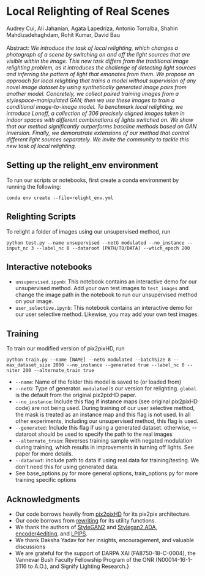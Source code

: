 

# Local Relighting of Real Scenes
Audrey Cui, Ali Jahanian, Agata Lapedriza, Antonio Torralba, Shahin Mahdizadehaghdam, Rohit Kumar, David Bau
<br><br>
Abstract: *We introduce the task of local relighting, which changes a photograph of a scene by switching on and off the light sources that are visible within the image. This new task differs from the traditional image relighting problem, as it introduces the challenge of detecting light sources and inferring the pattern of light that emanates from them. We propose an approach for local relighting that trains a model without supervision of any novel image dataset by using synthetically generated image pairs from another model.  Concretely, we collect paired training images from a stylespace-manipulated GAN; then we use these images to train a conditional image-to-image model. To benchmark local relighting, we introduce Lonoff, a collection of 306 precisely aligned images taken in indoor spaces with different combinations of lights switched on. We show that our method significantly outperforms baseline methods based on GAN inversion. Finally, we demonstrate extensions of our method that control different light sources separately. We invite the community to tackle this new task of local relighting.*

## Setting up the relight_env environment
To run our scripts or notebooks, first create a conda environment by running the following: 
```
conda env create --file=relight_env.yml
```

## Relighting Scripts
To relight a folder of images using our unsupervised method, run

```
python test.py --name unsupervised --netG modulated --no_instance --input_nc 3 --label_nc 0 --dataroot [PATH/TO/DATA] --which_epoch 200 
```

## Interactive notebooks

- ```unsupervised.ipynb```: This notebook contains an interactive demo for our unsupervised method. Add your own test images to ```test_images``` and change the image path in the notebook to run our unsupervised method on your image. 
- ```user_selective.ipynb```: This notebook contains an interactive demo for our user selective method. Likewise, you may add your own test images.


## Training 
To train our modified version of pix2pixHD, run
```
python train.py --name [NAME] --netG modulated --batchSize 8 --max_dataset_size 2000 --no_instance --generated true --label_nc 0 --niter 200 --alternate_train true

```
- ```--name```: Name of the folder this model is saved to (or loaded from) <br>
- ```--netG```: Type of generator. ```modulated``` is our version for relighting. ```global``` is the default from the original pix2pixHD paper. <br> 
- ```--no_instance```: Include this flag if instance maps (see original pix2pixHD code) are not being used. During training of our user selective method, the mask is treated as an instance map and this flag is not used. In all other experiments, including our unsupervised method, this flag is used.  <br>
- ```--generated```: Include this flag if using a generated dataset. otherwise, --dataroot should be used to specify the path to the real images <br>
- ```--alternate_train```: Reverses training sample with negated modulation during training, which results in improvements in turning off lights. See paper for more details. 
- ```--dataroot```: include path to data if using real data for training/testing. We don't need this for using generated data.
- See base_options.py for more general options, train_options.py for more training specific options


## Acknowledgments
- Our code borrows heavily from [pix2pixHD](https://tcwang0509.github.io/pix2pixHD/) for its pix2pix architecture.
- Our code borrows from [rewriting](https://github.com/davidbau/rewriting) for its utility functions.
- We thank the authors of [StyleGAN2](https://github.com/rosinality/stylegan2-pytorch) and [Stylegan2 ADA](https://github.com/NVlabs/stylegan2-ada-pytorch), [encoder4editing](https://github.com/omertov/encoder4editing), and [LPIPS](https://github.com/richzhang/PerceptualSimilarity).
- We thank Daksha Yadav for her insights, encouragement, and valuable discussions
- We are grateful for the support of DARPA XAI (FA8750-18-C-0004), the Vannevar Bush Faculty Fellowship Program of the ONR (N00014-16-1-3116 to A.O.), and Signify Lighting Research.}
